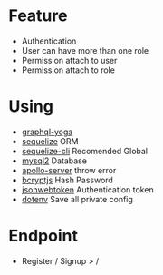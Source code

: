 # Feature
- Authentication
- User can have more than one role
- Permission attach to user
- Permission attach to role

# Using
- [graphql-yoga](https://www.npmjs.com/package/graphql-yoga)
- [sequelize](https://www.npmjs.com/package/sequelize) ORM
- [sequelize-cli](https://www.npmjs.com/package/sequelize-cli) Recomended Global
- [mysql2](https://www.npmjs.com/package/mysql2) Database
- [apollo-server](https://www.npmjs.com/package/apollo-server) throw error
- [bcryptjs](https://www.npmjs.com/package/bcryptjs) Hash Password
- [jsonwebtoken](https://www.npmjs.com/package/jsonwebtoken) Authentication token
- [dotenv](https://www.npmjs.com/package/dotenv) Save all private config

# Endpoint
- Register / Signup > /